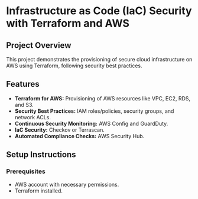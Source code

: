 # Infrastructure as Code (IaC) Security with Terraform and AWS

## Project Overview
This project demonstrates the provisioning of secure cloud infrastructure on AWS using Terraform, following security best practices.

## Features
- **Terraform for AWS:** Provisioning of AWS resources like VPC, EC2, RDS, and S3.
- **Security Best Practices:** IAM roles/policies, security groups, and network ACLs.
- **Continuous Security Monitoring:** AWS Config and GuardDuty.
- **IaC Security:** Checkov or Terrascan.
- **Automated Compliance Checks:** AWS Security Hub.

## Setup Instructions

### Prerequisites
- AWS account with necessary permissions.
- Terraform installed.
